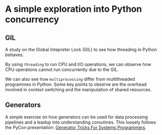 # A simple exploration into Python concurrency

## GIL

A study on the Global Intepreter Lock (GIL) to see how threading in Python behaves.   

By using `threading` to run CPU and I/O operations, we can observe how CPU operations cannot run concurrently due to the GIL.

We can also see how `multiprocessing` differ from multithreaded programmes in Python. Some key points to observe are the overhead involved in context switching and the manipulation of shared resources.

## Generators

A simple exercise on how generators can be used for data processing pipelines and a leadup into understanding coroutines. This loosely follows the PyCon presentation: [Generator Tricks For Systems Programmers](https://www.dabeaz.com/generators/Generators.pdf).